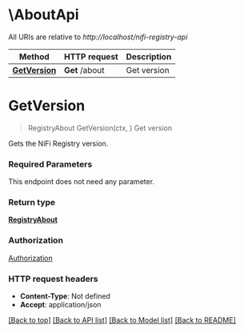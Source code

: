 # \AboutApi

All URIs are relative to *http://localhost/nifi-registry-api*

Method | HTTP request | Description
------------- | ------------- | -------------
[**GetVersion**](AboutApi.md#GetVersion) | **Get** /about | Get version


# **GetVersion**
> RegistryAbout GetVersion(ctx, )
Get version

Gets the NiFi Registry version.

### Required Parameters
This endpoint does not need any parameter.

### Return type

[**RegistryAbout**](RegistryAbout.md)

### Authorization

[Authorization](../README.md#Authorization)

### HTTP request headers

 - **Content-Type**: Not defined
 - **Accept**: application/json

[[Back to top]](#) [[Back to API list]](../README.md#documentation-for-api-endpoints) [[Back to Model list]](../README.md#documentation-for-models) [[Back to README]](../README.md)

